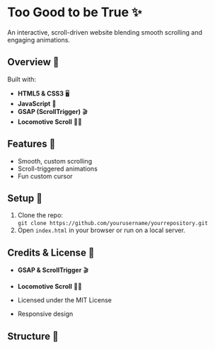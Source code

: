 # Too Good to be True ✨

An interactive, scroll-driven website blending smooth scrolling and engaging animations.

## Overview 🌟
Built with:
- **HTML5 & CSS3** 🖥️
- **JavaScript** 🚀
- **GSAP (ScrollTrigger)** 🎬
- **Locomotive Scroll** 🏃‍♂️

## Features 🚀
- Smooth, custom scrolling
- Scroll-triggered animations
- Fun custom cursor
## Setup 🔧
1. Clone the repo:  
   `git clone https://github.com/yourusername/yourrepository.git`
2. Open `index.html` in your browser or run on a local server.

## Credits & License 📝
- **GSAP & ScrollTrigger** 🎬
- **Locomotive Scroll** 🏃‍♂️
- Licensed under the MIT License

- Responsive design

## Structure 📂

